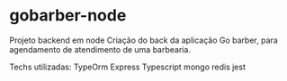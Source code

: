 # gobarber-node

Projeto backend em node
Criação do back da aplicação Go barber, para agendamento de atendimento de uma barbearia.

Techs utilizadas:
TypeOrm
Express
Typescript
mongo
redis
jest
